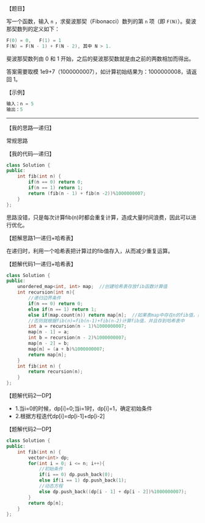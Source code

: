 【题目】

写一个函数，输入 `n` ，求斐波那契（Fibonacci）数列的第 `n` 项（即 `F(N)`）。斐波那契数列的定义如下：

```c++
F(0) = 0,   F(1) = 1
F(N) = F(N - 1) + F(N - 2), 其中 N > 1.
```

斐波那契数列由 0 和 1 开始，之后的斐波那契数就是由之前的两数相加而得出。

答案需要取模 1e9+7（1000000007），如计算初始结果为：1000000008，请返回 1。

【示例】

```c++
输入：n = 5
输出：5
```

---

【我的思路—递归】

常规思路

【我的代码—递归】

```c++
class Solution {
public:
    int fib(int n) {
        if(n == 0) return 0;
        if(n == 1) return 1;
        return (fib(n - 1) + fib(n -2))%1000000007;
    }
};
```

思路没错，只是每次计算fib(n)时都会重复计算，造成大量时间浪费，因此可以进行优化。

【题解思路1—递归+哈希表】

在递归时，利用一个哈希表把计算过的fib值存入，从而减少重复运算。

【题解代码1—递归+哈希表】

```c++
class Solution {
public:
    unordered_map<int, int> map;  //创建哈希表存放fib函数计算值
    int recursion(int n){
        //递归边界条件
        if(n == 0) return 0;
        else if(n == 1) return 1;
        else if(map.count(n)) return map[n];  //如果表map中存在n的fib值，则直接返回即可
        //否则就根据fib(n)=fib(n-1)+fib(n-2)计算fib值，并且存到哈希表中
        int a = recursion(n - 1)%1000000007;
        map[n - 1] = a;
        int b = recursion(n - 2)%1000000007;
        map[n - 2] = b;
        map[n] = (a + b)%1000000007;
        return map[n];
    }
    int fib(int n) {
        return recursion(n);
    }
};
```

【题解代码2—DP】

* 1.当i=0的时候，dp[i]=0;当i=1时，dp[i]=1，确定初始条件
* 2.根据方程迭代dp[i]=dp[i-1]+dp[i-2]

【题解代码2—DP】

```c++
class Solution {
public:
    int fib(int n) {
        vector<int> dp;
        for(int i = 0; i <= n; i++){
            //初始条件
            if(i == 0) dp.push_back(0);
            else if(i == 1) dp.push_back(1);
            //动态方程
            else dp.push_back((dp[i - 1] + dp[i - 2])%1000000007);
        }
        return dp[n];
    }
};
```

